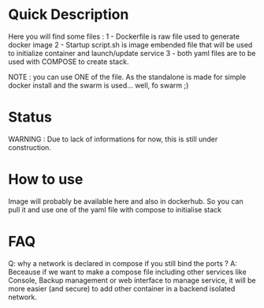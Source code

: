 # Quick Description

Here you will find some files :
    1 - Dockerfile is raw file used to generate docker image
    2 - Startup script.sh is image embended file that will be used to initialize container and launch/update service
    3 - both yaml files are to be used with COMPOSE to create stack.

NOTE : you can use ONE of the file. As the standalone is made for simple docker install and the swarm is used... well, fo swarm ;)

# Status

WARNING : Due to lack of informations for now, this is still under construction.

# How to use

Image will probably be available here and also in dockerhub.
So you can pull it and use one of the yaml file with compose to initialise stack

# FAQ

Q: why a network is declared in compose if you still bind the ports ?
A: Beceause if we want to make a compose file including other services like Console, Backup management or web interface to manage service,
it will be more easier (and secure) to add other container in a backend isolated network.